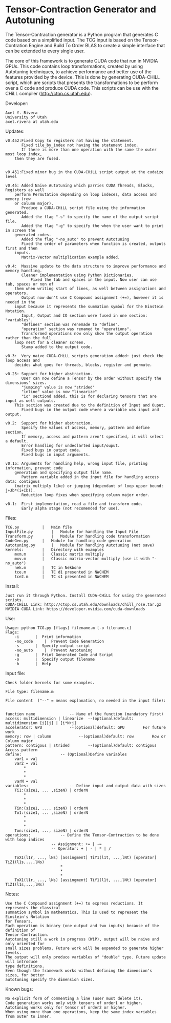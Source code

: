 Tensor-Contraction Generator and Autotuning
===========================================

The Tensor-Contraction generator is a Python program that generates C code based on a simplified input. The TCG input is based on the Tensor-Contration Engine and Build To Order BLAS to create a simple interface that can be extended to every single user.

The core of this framework is to generate CUDA code that run in NVIDIA GPUs. This code contains loop transformations, created by using Autotuning techniques, to achieve performance and better use of the features provided by the device. This is done by generating CUDA-CHiLL script, which are scripts that presents the transformations to be perform over a C code and produce CUDA code. This scripts can be use with the CHiLL compiler (http://ctop.cs.utah.edu).

Developer:

	Axel Y. Rivera
	University of Utah
	axel.rivera at utah.edu

Updates:

	v0.452:Fixed Copy to registers not having the statement.
	       Fixed tile_by_index not having the statement index.
	       If there is more than one operation with the same the outer most loop index,
		then they are fused.
	       

	v0.451:Fixed minor bug in the CUDA-CHiLL script output at the cudaize level

	v0.45: Added Naive Autotuning which parries CUDA Threads, Blocks, Registers as well 
		perform	Permutation depending on loop indeces, data access and memory (row 
		or column major).
	       Produce a CUDA-CHiLL script file using the information generated.
	       Added the flag "-s" to specify the name of the output script file.
	       Added the flag "-g" to specify the when the user want to print in screen the 
		generated codes.
	       Added the flag "-no_auto" to prevent Autotuning
	       Fixed the order of parameters when function is created, outputs first and then
		inputs.
	       Matrix-Vector multiplication example added.

	v0.4:  Massive update to the data structure to improve performance and memory handling.
	       Cleaner implementation using Python Dictionaries.
    	       Fixed the tab and spaces in the input. Now user can use tab, spaces or non of
		them when writing start of lines, as well between assignations and operators.
	       Output now don't use C Compound assignment (+=), however it is needed in the
		input because it represents the summation symbol for the Einstein Notation.
	       Input, Output and IO section were fused in one section: "variables".
	       "defines" section was renemade to "define".
	       "operation" section was renamed to "operations".
	       Transformed operations now only show the output operation rather than the full 
		loop nest for a cleaner screen.
	       Stamp added to the output code.
	       
	v0.3:  Very naive CUDA-CHiLL scripts generation added: just check the loop access and
		decides what goes for threads, blocks, register and permute.

	v0.25: Support for higher abstraction.
	       User can now define a Tensor by the order without specify the dimensions' sizes.
	       "jumping" value is now "strided"
	       "inline" value is now "linearize"
	       "io" sectiond added, this is for declaring tensors that are input as well outputs. 
		This section was created due to the definition of Input and Ouput.
	       Fixed bugs in the output code where a variable was input and output.
	
	v0.2:  Support for higher abstraction. 
	       Specify the values of access, memory, pattern and define section.
	       If memory, access and pattern aren't specified, it will select a default.
	       Error handling for undeclarted input/ouput.
	       Fixed bugs in output code.
	       Fixed bugs in input arguments.

	v0.15: Arguments for handling help, wrong input file, printing information, prevent code 
		generation and specifying output file name.
	       Pattern variable added in the input file for handling access data: contigous 
		(matrix multiply like) or jumping (dependant of loop upper bound: j+Jb*(i+Ib)).
	       Reduction loop fixes when specifying column major order.
	
	v0.1:  First implementation, read a file and transform code.
	       Early alpha stage (not recomended for use).
		
Files:

	TCG.py			|	Main file
	InputFile.py		|	Module for handling the Input File
	Transform.py		|	Module for handling code transformation
	CodeGen.py		|	Module for handling code generation
	Autotuning.py		|	Module for handling Autotuning (not save)
	kernels:		|	Directory with examples
		mxm.m		|	Classic matrix multiply
		mxv.m		|	Classic matrix-vector multiply (use it with "-no_auto")
		nek.m		|	TC in Nekbone
		tce.m		|	TC d1 presented in NWCHEM
		tce2.m		|	TC s1 presented in NWCHEM

Install:

	Just run it through Python. Install CUDA-CHiLL for using the generated scripts.
	CUDA-CHiLL Link: http://ctop.cs.utah.edu/downloads/chill_rose.tar.gz
	NVIDIA CUDA Link: https://developer.nvidia.com/cuda-downloads

Use:

	Usage: python TCG.py [flags] filename.m [-o filename.c]
	Flags:
		-i		 | 	Print information
		-no_code	 | 	Prevent Code Generation
		-s		 |	Specify output script
		-no_auto	 |	Prevent Autotuning
		-g		 |	Print Generated Code and Script
		-o		 | 	Specify output filename
		-h		 | 	Help

Input file:

	Check folder kernels for some examples.

	File type: filename.m

	File content  ("--" = means explanation, no needed in the input file):


	function name				-- Name of the function (mandatory first)
	access: multidimension | linearize	--(optional)default: multidimension	[i][j] | [i*N+j]
	accelerator: GPU			--(optional)default: GPU		For future work
	memory: row | column			--(optional)default: row		Row or Column major
	pattern: contigous | strided		--(optional)default: contigous		Access pattern
	define:					-- (Optional)Define variables 
		var1 = val
		var2 = val
		    *
   		    *
		    *
		varN = val
	variables:					-- Define input and output data with sizes
		Ti1:(size1, ... ,sizeN)	| orderN	
		    *
		    *
		    *
		Tin:(size1, ..., sizeN) | orderN
		To1:(size1, ... ,sizeN) | orderN		
		    *
		    *
		    *
		Ton:(size1, ..., sizeN) | orderN
	operations:				-- Define the Tensor-Contraction to be done with loop indices
						-- Assignment: += | -=
						-- Operator: + | - | * | /

		ToX1(l1r, ..., lNs) [assingment] TiY1(l1t, ...,lNt) [operator] TiZ1(l1s,...,lNs)
							*
							*
							*
		ToX1(l1r, ..., lNs) [assingment] TiY1(l1t, ...,lNt) [operator] TiZ1(l1s,...,lNs)

Notes:

	Use the C Compound assignment (+=) to express reductions. It represents the classical
	summation symbol in mathematics. This is used to represent the Einstein's Notation
	for Tensors.
	Each operation is binary (one output and two inputs) because of the definition of 
	Tensor-Contraction.
	Autotuning still a work in progress (WiP), output will be naive and only oriented for
	small sizes problems. Future work will be expanded to generate higher levels.
	The output will only produce variables of "double" type. Future update will introduce
	type definitions.
	Even though the framework works without defining the dimension's sizes, for better 
	autotuning specify the dimension sizes.
					
Known bugs:

	No explicit form of commenting a line (user must delete it).
	Code generation works only with tensors of order1 or higher.
	Autotuning works only for tensor of order2 or higher.
	When using more than one operations, keep the same index variables from outer to inner.


